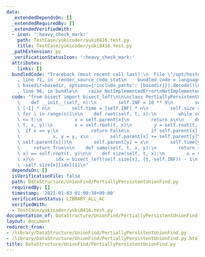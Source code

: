 ```yaml
---
data:
  _extendedDependsOn: []
  _extendedRequiredBy: []
  _extendedVerifiedWith:
  - icon: ':heavy_check_mark:'
    path: TestCase/yukicoder/yuki0416.test.py
    title: TestCase/yukicoder/yuki0416.test.py
  _pathExtension: py
  _verificationStatusIcon: ':heavy_check_mark:'
  attributes:
    links: []
  bundledCode: "Traceback (most recent call last):\n  File \"/opt/hostedtoolcache/Python/3.9.1/x64/lib/python3.9/site-packages/onlinejudge_verify/documentation/build.py\"\
    , line 71, in _render_source_code_stat\n    bundled_code = language.bundle(stat.path,\
    \ basedir=basedir, options={'include_paths': [basedir]}).decode()\n  File \"/opt/hostedtoolcache/Python/3.9.1/x64/lib/python3.9/site-packages/onlinejudge_verify/languages/python.py\"\
    , line 96, in bundle\n    raise NotImplementedError\nNotImplementedError\n"
  code: "from bisect import bisect_left\n\n\nclass PertiallyPersistentUnionFind:\n\
    \    def __init__(self, n):\n        self.INF = 10 ** 9\n        self.parent =\
    \ [-1] * n\n        self.time = [self.INF] * n\n        self.size = [[(-1, -1)]\
    \ for i in range(n)]\n\n    def root(self, t, x):\n        while self.time[x]\
    \ <= t:\n            x = self.parent[x]\n        return x\n\n    def merge(self,\
    \ t, x, y):\n        x = self.root(t, x)\n        y = self.root(t, y)\n      \
    \  if x == y:\n            return False\n        if self.parent[x] > self.parent[y]:\n\
    \            x, y = y, x\n        self.parent[x] += self.parent[y]\n        self.size[x].append((t,\
    \ self.parent[x]))\n        self.parent[y] = x\n        self.time[y] = t\n   \
    \     return True\n\n    def same(self, t, x, y):\n        return self.root(t,\
    \ x) == self.root(t, y)\n\n    def size(self, t, x):\n        x = self.root(t,\
    \ x)\n        idx = bisect_left(self.size[x], (t, self.INF)) - 1\n        return\
    \ -self.size[x][idx][1]\n"
  dependsOn: []
  isVerificationFile: false
  path: DataStructure/UnionFind/PertiallyPersistentUnionFind.py
  requiredBy: []
  timestamp: '2021-01-03 01:00:38+09:00'
  verificationStatus: LIBRARY_ALL_AC
  verifiedWith:
  - TestCase/yukicoder/yuki0416.test.py
documentation_of: DataStructure/UnionFind/PertiallyPersistentUnionFind.py
layout: document
redirect_from:
- /library/DataStructure/UnionFind/PertiallyPersistentUnionFind.py
- /library/DataStructure/UnionFind/PertiallyPersistentUnionFind.py.html
title: DataStructure/UnionFind/PertiallyPersistentUnionFind.py
---
```

